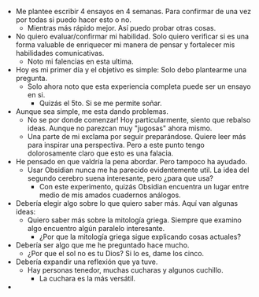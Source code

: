 - Me plantee escribir 4 ensayos en 4 semanas. Para confirmar de una vez por todas si puedo hacer esto o no. 
	- Mientras más rápido mejor. Así puedo probar otras cosas. 
- No quiero evaluar/confirmar mi habilidad. Solo quiero verificar si es una forma valuable de enriquecer mi manera de pensar y fortalecer mis habilidades comunicativas. 
	- Noto mi falencias en esta ultima. 
- Hoy es mi primer día y el objetivo es simple: Solo debo plantearme una pregunta. 
	- Solo ahora noto que esta experiencia completa puede ser un ensayo en si. 
		- Quizás el 5to. Si se me permite soñar. 
- Aunque sea simple, me esta dando problemas. 
	- No se por donde comenzar! Hoy particularmente, siento que rebalso ideas. Aunque no parezcan muy "jugosas" ahora mismo.
	- Una parte de mi exclama por seguir preparándose. Quiere leer más para inspirar una perspectiva. Pero a este punto tengo dolorosamente claro que esto es una falacia. 
- He pensado en que valdría la pena abordar. Pero tampoco ha ayudado. 
	- Usar Obsidian nunca me ha parecido evidentemente util. La idea del segundo cerebro suena interesante, pero ¿para que usa?
		- Con este experimento, quizás Obsidian encuentra un lugar entre medio de mis amados cuadernos análogos. 
- Debería elegir algo sobre lo que quiero saber más. Aquí van algunas ideas: 
	- Quiero saber más sobre la mitología griega. Siempre que examino algo encuentro algún paralelo interesante. 
		- ¿Por que la mitología griega sigue explicando cosas actuales? 
- Debería ser algo que me he preguntado hace mucho.
	- ¿Por que el sol no es tu Dios? Si lo es, dame los cinco. 
- Debería expandir una reflexión que ya tuve. 
	- Hay personas tenedor, muchas cucharas y algunos cuchillo. 
		- La cuchara es la más versátil. 
- 